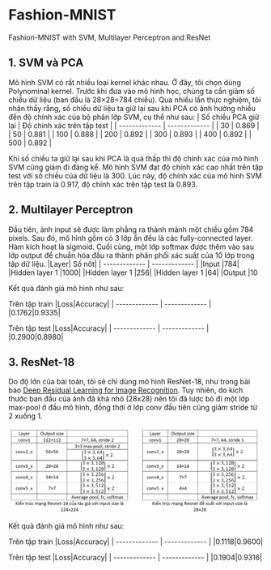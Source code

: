 # Fashion-MNIST
Fashion-MNIST with SVM, Multilayer Perceptron and ResNet

## 1. SVM và PCA
Mô hình SVM có rất nhiều loại kernel khác nhau. Ở đây, tôi chọn dùng Polynominal kernel.
Trước khi đưa vào mô hình học, chúng ta cần giảm số chiều dữ liệu (ban đầu là 28×28=784 chiều). Qua nhiều lần thực nghiệm, tôi nhận thấy rằng, số chiều dữ liệu ta giữ lại sau khi PCA có ảnh hưởng nhiều đến độ chính xác của bộ phân lớp SVM, cụ thể như sau:
| Số chiều PCA giữ lại | Độ chính xác trên tập test |
| ------------- | ------------- |
| 30  | 0.869  |
| 50  | 0.881  |
| 100 | 0.888  |
| 200	| 0.892  |
| 300	| 0.893  |
| 400	| 0.892  |
| 500	| 0.892  |

Khi số chiều ta giữ lại sau khi PCA là quá thấp thì độ chính xác của mô hình SVM cũng giảm đi đáng kể. Mô hình SVM đạt độ chính xác cao nhất trên tập test với số chiều của dữ liệu là 300. Lúc này, độ chính xác của mô hình SVM trên tập train là 0.917, độ chính xác trên tập test là 0.893.

## 2. Multilayer Perceptron
Đầu tiên, ảnh input sẽ được làm phẳng ra thành mảnh một chiều gồm 784 pixels. Sau đó, mô hình gồm có 3 lớp ẩn đều là các fully-connected layer. Hàm kích hoạt là sigmoid. Cuối cùng, một lớp softmax được thêm vào sau lớp output để chuẩn hóa đầu ra thành phân phối xác suất của 10 lớp trong tập dữ liệu.
|Layer|	Số nốt|
| ------------- | ------------- |
|Input	|784|
|Hidden layer 1	|1000|
|Hidden layer 1	|256|
|Hidden layer 1	|64|
|Output	|10

Kết quả đánh giá mô hình như sau:

Trên tập train
|Loss|Accuracy|
| ------------- | ------------- |
|0.1762|0.9335|

Trên tập test
|Loss|Accuracy|
| ------------- | ------------- |
|0.2900|0.8980|

## 3. ResNet-18
Do độ lớn của bài toán, tôi sẽ chỉ dùng mô hình ResNet-18, như trong bài báo [Deep Residual Learning for Image Recognition](https://arxiv.org/abs/1512.03385). Tuy nhiên, do kích thước ban đầu của ảnh đã khá nhỏ (28x28) nên tôi đã lược bỏ đi một lớp max-pool ở đầu mô hình, đồng thời ở lớp conv đầu tiên cũng giảm stride từ 2 xuống 1. 

![img1](images/resnet-18.PNG)

Kết quả đánh giá mô hình như sau:

Trên tập train
|Loss|Accuracy|
| ------------- | ------------- |
|0.1118|0.9600|

Trên tập test
|Loss|Accuracy|
| ------------- | ------------- |
|0.1904|0.9316|

